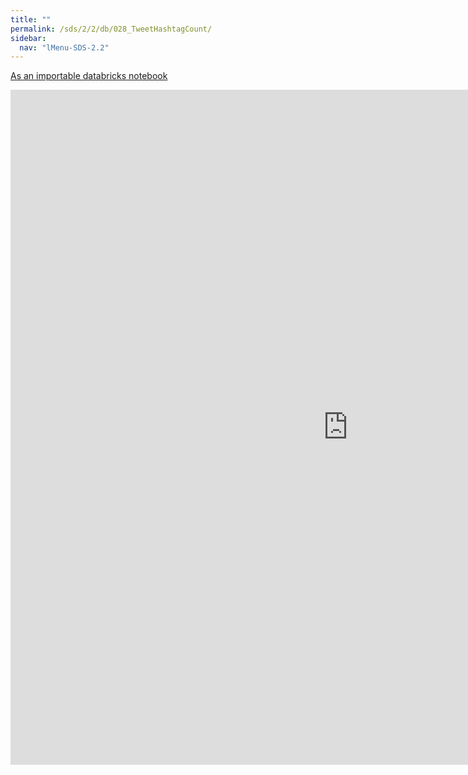 ```yaml
---
title: ""
permalink: /sds/2/2/db/028_TweetHashtagCount/
sidebar:
  nav: "lMenu-SDS-2.2"
---
```


[As an importable databricks notebook](https://lamastex.github.io/scalable-data-science/sds/2/2/db/028_TweetHashtagCount.html)

<iframe src="https://lamastex.github.io/scalable-data-science/sds/2/2/db/028_TweetHashtagCount" width="1080" height="1080" frameborder="0"></iframe>
